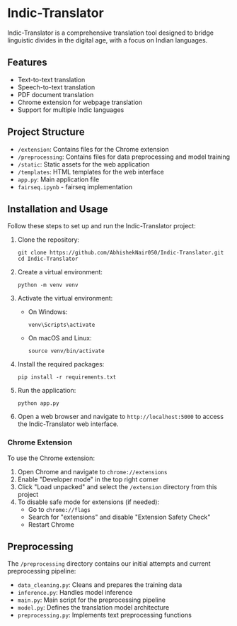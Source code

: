 # Indic-Translator

Indic-Translator is a comprehensive translation tool designed to bridge linguistic divides in the digital age, with a focus on Indian languages.

## Features

- Text-to-text translation
- Speech-to-text translation
- PDF document translation
- Chrome extension for webpage translation
- Support for multiple Indic languages

## Project Structure

- `/extension`: Contains files for the Chrome extension
- `/preprocessing`: Contains files for data preprocessing and model training
- `/static`: Static assets for the web application
- `/templates`: HTML templates for the web interface
- `app.py`: Main application file
- `fairseq.ipynb` - fairseq implementation

## Installation and Usage

Follow these steps to set up and run the Indic-Translator project:

1. Clone the repository:
   ```
   git clone https://github.com/AbhishekNair050/Indic-Translator.git
   cd Indic-Translator
   ```

2. Create a virtual environment:
   ```
   python -m venv venv
   ```

3. Activate the virtual environment:
   - On Windows:
     ```
     venv\Scripts\activate
     ```
   - On macOS and Linux:
     ```
     source venv/bin/activate
     ```

4. Install the required packages:
   ```
   pip install -r requirements.txt
   ```

5. Run the application:
   ```
   python app.py
   ```

6. Open a web browser and navigate to `http://localhost:5000` to access the Indic-Translator web interface.

### Chrome Extension

To use the Chrome extension:

1. Open Chrome and navigate to `chrome://extensions`
2. Enable "Developer mode" in the top right corner
3. Click "Load unpacked" and select the `/extension` directory from this project
4. To disable safe mode for extensions (if needed):
   - Go to `chrome://flags`
   - Search for "extensions" and disable "Extension Safety Check"
   - Restart Chrome

## Preprocessing

The `/preprocessing` directory contains our initial attempts and current preprocessing pipeline:

- `data_cleaning.py`: Cleans and prepares the training data
- `inference.py`: Handles model inference
- `main.py`: Main script for the preprocessing pipeline
- `model.py`: Defines the translation model architecture
- `preprocessing.py`: Implements text preprocessing functions
